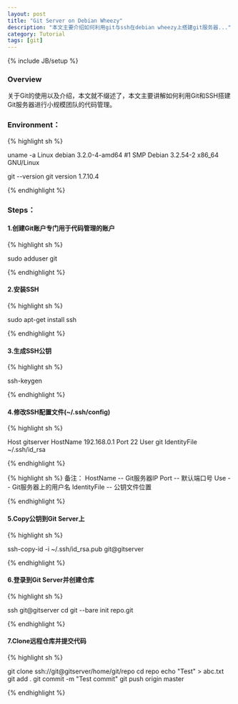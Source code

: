 ```yaml
---
layout: post
title: "Git Server on Debian Wheezy"
description: "本文主要介绍如何利用git与ssh在debian wheezy上搭建git服务器..."
category: Tutorial
tags: [git]
---
```

{% include JB/setup %}

### Overview
关于Git的使用以及介绍，本文就不缀述了，本文主要讲解如何利用Git和SSH搭建Git服务器进行小规模团队的代码管理。

### Environment：
{% highlight sh %}

uname -a
Linux debian 3.2.0-4-amd64 #1 SMP Debian 3.2.54-2 x86_64 GNU/Linux 

git --version
git version 1.7.10.4

{% endhighlight %}

### Steps：

#### 1.创建Git账户专门用于代码管理的账户
{% highlight sh %}

sudo adduser git

{% endhighlight %}
#### 2.安装SSH
{% highlight sh %}

sudo apt-get install ssh

{% endhighlight %}

#### 3.生成SSH公钥
{% highlight sh %}

ssh-keygen

{% endhighlight %}

#### 4.修改SSH配置文件(~/.ssh/config)

{% highlight sh %}

Host        gitserver
    HostName        192.168.0.1
    Port            22
    User            git
    IdentityFile    ~/.ssh/id_rsa

{% endhighlight %}

{% highlight sh %}
备注：
HostName     -- Git服务器IP
Port         -- 默认端口号
Use          -- Git服务器上的用户名
IdentityFile -- 公钥文件位置

{% endhighlight %}

#### 5.Copy公钥到Git Server上

{% highlight sh %}

ssh-copy-id -i ~/.ssh/id_rsa.pub git@gitserver

{% endhighlight %}

#### 6.登录到Git Server并创建仓库

{% highlight sh %}

ssh git@gitserver
cd
git --bare init repo.git

{% endhighlight %}

#### 7.Clone远程仓库并提交代码

{% highlight sh %}

git clone ssh://git@gitserver/home/git/repo
cd repo
echo "Test" > abc.txt
git add .
git commit -m "Test commit"
git push origin master

{% endhighlight %}
